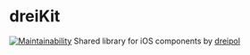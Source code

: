 # dreiKit
[![Maintainability](https://api.codeclimate.com/v1/badges/d53db27dfb344ea89040/maintainability)](https://codeclimate.com/repos/5f57696a70651c1974003f41/maintainability)
Shared library for iOS components by [dreipol](https://dreipol.ch)
